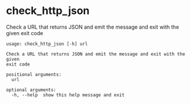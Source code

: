 # check_http_json
Check a URL that returns JSON and emit the message and exit with the given exit code

```
usage: check_http_json [-h] url

Check a URL that returns JSON and emit the message and exit with the given
exit code

positional arguments:
  url

optional arguments:
  -h, --help  show this help message and exit
```
